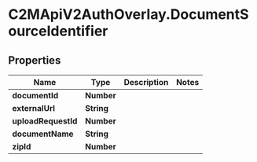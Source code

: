# C2MApiV2AuthOverlay.DocumentSourceIdentifier

## Properties

Name | Type | Description | Notes
------------ | ------------- | ------------- | -------------
**documentId** | **Number** |  | 
**externalUrl** | **String** |  | 
**uploadRequestId** | **Number** |  | 
**documentName** | **String** |  | 
**zipId** | **Number** |  | 


